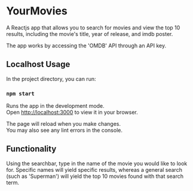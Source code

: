 # YourMovies

A Reactjs app that allows you to search for movies and view the top 10 results, including the movie's title, year of release, and imdb poster.

The app works by accessing the 'OMDB' API through an API key.

## Localhost Usage

In the project directory, you can run:

### `npm start`

Runs the app in the development mode.\
Open [http://localhost:3000](http://localhost:3000) to view it in your browser.

The page will reload when you make changes.\
You may also see any lint errors in the console.

## Functionality

Using the searchbar, type in the name of the movie you would like to look for.
Specific names will yield specific results, whereas a general search (such as 'Superman') will yield the top 10 movies found with that search term.
